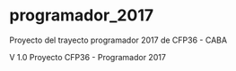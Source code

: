 # programador_2017
Proyecto del trayecto programador 2017 de CFP36 - CABA

V 1.0 Proyecto CFP36 - Programador 2017
